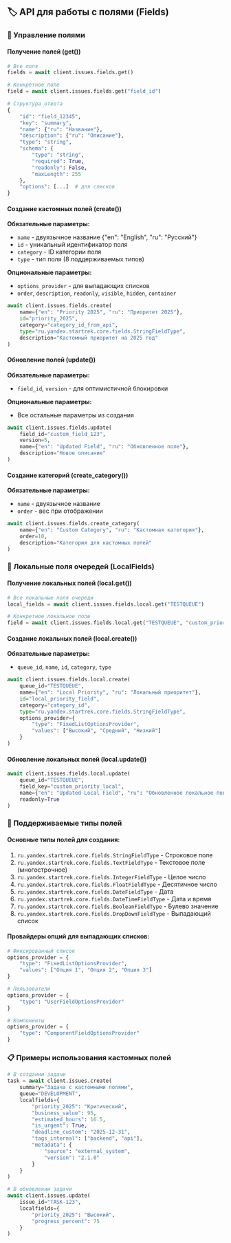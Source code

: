 ## 🏷️ API для работы с полями (Fields)

### 📖 Управление полями

#### Получение полей (get())
```python
# Все поля
fields = await client.issues.fields.get()

# Конкретное поле
field = await client.issues.fields.get("field_id")

# Структура ответа
{
    "id": "field_12345",
    "key": "summary",
    "name": {"ru": "Название"},
    "description": {"ru": "Описание"},
    "type": "string",
    "schema": {
        "type": "string",
        "required": True,
        "readonly": False,
        "maxLength": 255
    },
    "options": [...]  # для списков
}
```

#### Создание кастомных полей (create())
**Обязательные параметры:**
- `name` - двуязычное название {"en": "English", "ru": "Русский"}
- `id` - уникальный идентификатор поля
- `category` - ID категории поля
- `type` - тип поля (8 поддерживаемых типов)

**Опциональные параметры:**
- `options_provider` - для выпадающих списков
- `order`, `description`, `readonly`, `visible`, `hidden`, `container`

```python
await client.issues.fields.create(
    name={"en": "Priority 2025", "ru": "Приоритет 2025"},
    id="priority_2025",
    category="category_id_from_api",
    type="ru.yandex.startrek.core.fields.StringFieldType",
    description="Кастомный приоритет на 2025 год"
)
```

#### Обновление полей (update())
**Обязательные параметры:**
- `field_id`, `version` - для оптимистичной блокировки

**Опциональные параметры:**
- Все остальные параметры из создания

```python
await client.issues.fields.update(
    field_id="custom_field_123",
    version=5,
    name={"en": "Updated Field", "ru": "Обновленное поле"},
    description="Новое описание"
)
```

#### Создание категорий (create_category())
**Обязательные параметры:**
- `name` - двуязычное название
- `order` - вес при отображении

```python
await client.issues.fields.create_category(
    name={"en": "Custom Category", "ru": "Кастомная категория"},
    order=10,
    description="Категория для кастомных полей"
)
```

### 🏢 Локальные поля очередей (LocalFields)

#### Получение локальных полей (local.get())
```python
# Все локальные поля очереди
local_fields = await client.issues.fields.local.get("TESTQUEUE")

# Конкретное локальное поле
field = await client.issues.fields.local.get("TESTQUEUE", "custom_priority_local")
```

#### Создание локальных полей (local.create())
**Обязательные параметры:**
- `queue_id`, `name`, `id`, `category`, `type`

```python
await client.issues.fields.local.create(
    queue_id="TESTQUEUE",
    name={"en": "Local Priority", "ru": "Локальный приоритет"},
    id="local_priority_field",
    category="category_id",
    type="ru.yandex.startrek.core.fields.StringFieldType",
    options_provider={
        "type": "FixedListOptionsProvider",
        "values": ["Высокий", "Средний", "Низкий"]
    }
)
```

#### Обновление локальных полей (local.update())
```python
await client.issues.fields.local.update(
    queue_id="TESTQUEUE",
    field_key="custom_priority_local",
    name={"en": "Updated Local Field", "ru": "Обновленное локальное поле"},
    readonly=True
)
```

### 🔧 Поддерживаемые типы полей

#### Основные типы полей для создания:
1. `ru.yandex.startrek.core.fields.StringFieldType` - Строковое поле
2. `ru.yandex.startrek.core.fields.TextFieldType` - Текстовое поле (многострочное)
3. `ru.yandex.startrek.core.fields.IntegerFieldType` - Целое число
4. `ru.yandex.startrek.core.fields.FloatFieldType` - Десятичное число
5. `ru.yandex.startrek.core.fields.DateFieldType` - Дата
6. `ru.yandex.startrek.core.fields.DateTimeFieldType` - Дата и время
7. `ru.yandex.startrek.core.fields.BooleanFieldType` - Булево значение
8. `ru.yandex.startrek.core.fields.DropDownFieldType` - Выпадающий список

#### Провайдеры опций для выпадающих списков:
```python
# Фиксированный список
options_provider = {
    "type": "FixedListOptionsProvider",
    "values": ["Опция 1", "Опция 2", "Опция 3"]
}

# Пользователи
options_provider = {
    "type": "UserFieldOptionsProvider"
}

# Компоненты
options_provider = {
    "type": "ComponentFieldOptionsProvider"
}
```

### 📋 Примеры использования кастомных полей

```python
# В создании задачи
task = await client.issues.create(
    summary="Задача с кастомными полями",
    queue="DEVELOPMENT",
    localfields={
        "priority_2025": "Критический",
        "business_value": 95,
        "estimated_hours": 16.5,
        "is_urgent": True,
        "deadline_custom": "2025-12-31",
        "tags_internal": ["backend", "api"],
        "metadata": {
            "source": "external_system",
            "version": "2.1.0"
        }
    }
)

# В обновлении задачи
await client.issues.update(
    issue_id="TASK-123",
    localfields={
        "priority_2025": "Высокий",
        "progress_percent": 75
    }
)
```